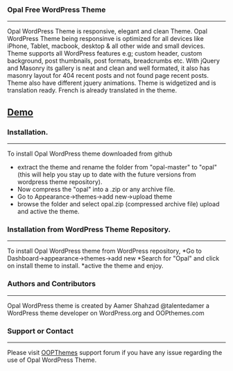 ### Opal Free WordPress Theme
-----------------------------
Opal WordPress Theme is responsive, elegant and clean Theme. Opal WordPress Theme being responsinve is optimized for all devices like iPhone, Tablet, macbook, desktop & all other wide and small devices. Theme supports all WordPress features e.g; custom header, custom background, post thumbnails, post formats, breadcrumbs etc. With jQuery and Masonry its gallery is neat and clean and well formated, it also has masonry layout for 404 recent posts and not found page recent posts. Theme also have different jquery animations. Theme is widgetized and is translation ready. French is already translated in the theme.

## [Demo](http://oopthemes.com/shop/opal)

### Installation.
----------------
To install Opal WordPress theme downloaded from github
* extract the theme and rename the folder from "opal-master" to "opal" (this will help you stay up to date with the future versions from wordpress theme repository).
* Now compress the "opal" into a .zip or any archive file.
* Go to Appearance->themes->add new->upload theme
* browse the folder and select opal.zip (compressed archive file) upload and active the theme.

### Installation from WordPress Theme Repository.
-------------------------------------------------
To install Opal WordPress theme from WordPress repository,
*Go to Dashboard->appearance->themes->add new
*Search for "Opal" and click on install theme to install.
*active the theme and enjoy.

### Authors and Contributors
----------------------------
Opal WordPress theme is created by Aamer Shahzad @talentedamer a WordPress theme developer on WordPress.org and OOPthemes.com

### Support or Contact
----------------------
Please visit [OOPThemes](http://oopthemes.com) support forum if you have any issue regarding the use of Opal WordPress Theme.